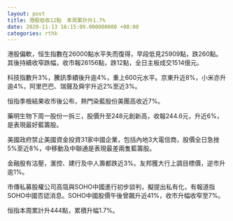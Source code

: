 ```yaml
---
layout: post
title: 港股低收12點　本周累計升1.7%
date: 2020-11-13 16:15:09.000000000 +08:00
categories: rthk
---
```


港股偏軟，恒生指數在26000點水平失而復得，早段低見25909點，跌260點。其後持續收窄跌幅，收市報26156點，跌12點，全日主板成交1514億元。

科技指數升3%，騰訊季績後升逾4%，重上600元水平。京東升近8%，小米亦升逾4%，阿里巴巴、瑞聲及舜宇升近2%至近3%。

恒指季檢結果收市後公布，熱門染藍股份美團高收近7%。

藥明生物下周一股份一拆三，股價升至248元創新高，收報244.6元，升近6%，是表現最好藍籌股。

美國政府禁止美國資金投資31家中國企業，包括內地3大電信商，股價全日急挫5%至近8%，中移動及中聯通是表現最差兩隻藍籌股。

金融股有沽壓，滙控、建行及中人壽都跌近3%。友邦獲大行上調目標價，逆市升逾1%。

市傳私募股權公司高瓴與SOHO中國進行初步談判，擬提出私有化，有報道指SOHO中國否認消息。SOHO中國股價午後曾飆升近41%，收市升幅收窄至7%。

恒指本周累計升444點，累積升幅1.7%。
